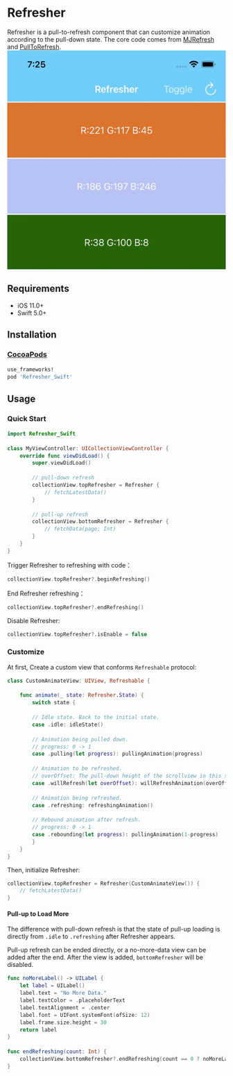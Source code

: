 # Refresher

Refresher is a pull-to-refresh component that can customize animation according to the pull-down state.
The core code comes from [MJRefresh](https://github.com/CoderMJLee/MJRefresh) and [PullToRefresh](https://github.com/Yalantis/PullToRefresh).
![Refresher](refresher.gif)


## Requirements
- iOS 11.0+
- Swift 5.0+


## Installation

### [CocoaPods](https://cocoapods.org)

```ruby
use_frameworks!
pod 'Refresher_Swift'
```

## Usage

### Quick Start

```swift
import Refresher_Swift

class MyViewController: UICollectionViewController {
    override func viewDidLoad() {
        super.viewDidLoad()

        // pull-down refresh
        collectionView.topRefresher = Refresher {
            // fetchLatestData()
        }
        
        // pull-up refresh
        collectionView.bottomRefresher = Refresher {
            // fetchData(page: Int)
        }
    }
}
```

Trigger Refresher to refreshing with code：

```swift
collectionView.topRefresher?.beginRefreshing()
```

End Refresher refreshing：

```swift
collectionView.topRefresher?.endRefreshing()
```

Disable Refresher:

```swift
collectionView.topRefresher?.isEnable = false
```


### Customize

At first, Create a custom view that conforms `Refreshable` protocol:

```swift
class CustomAnimateView: UIView, Refreshable {

    func animate(_ state: Refresher.State) {
        switch state {

        // Idle state. Back to the initial state.
        case .idle: idleState()

        // Animation being pulled down.
        // progress: 0 -> 1
        case .pulling(let progress): pullingAnimation(progress)

        // Animation to be refreshed.
        // overOffset: The pull-down height of the scrollview in this state.
        case .willRefresh(let overOffset): willRefreshAnimation(overOffset)
        
        // Animation being refreshed.
        case .refreshing: refreshingAnimation()
            
        // Rebound animation after refresh.
        // progress: 0 -> 1
        case .rebounding(let progress): pullingAnimation(1-progress)
        }
    }
}
```

Then, initialize Refresher:

```swift
collectionView.topRefresher = Refresher(CustomAnimateView()) {
    // fetchLatestData()
}
```


#### Pull-up to Load More

The difference with pull-down refresh is that the state of pull-up loading is directly from `.idle` to `.refreshing` after Refresher appears.

Pull-up refresh can be ended directly, or a no-more-data view can be added after the end. After the view is added, `bottomRefresher` will be disabled.

```swift
func noMoreLabel() -> UILabel {
    let label = UILabel()
    label.text = "No More Data."
    label.textColor = .placeholderText
    label.textAlignment = .center
    label.font = UIFont.systemFont(ofSize: 12)
    label.frame.size.height = 30
    return label
}

func endRefreshing(count: Int) {
    collectionView.bottomRefresher?.endRefreshing(count == 0 ? noMoreLabel() : nil)
}
```

